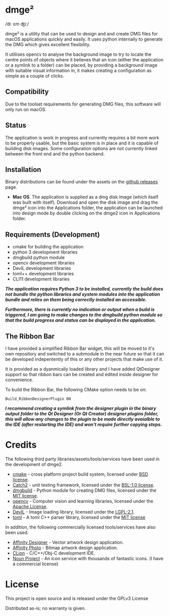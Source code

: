 # dmge²

/diː ɛm ʤiː/

dmge² is a utility that can be used to design and and create DMG files for macOS applications quickly and easily.  It uses python internally to generate the DMG which gives excellent flexibility.

It utiliises opencv to analyse the background image to try to locate the centre points of objects where it believes that an icon (either the application or a symlink to a folder) can be placed, by providing a background image with suitable visual information in, it makes creating a configuration as simple as a couple of clicks.

## Compatibility

Due to the toolset requirements for generating DMG files, this software will only run on macOS.

## Status

The application is work in progress and currently requires a bit more work to be properly usable, but the basic system is in place and it is capable of building disk images.  Some configuration options are not currently linked between the front end and the python backend.

## Installation

Binary distributions can be found under the assets on the [github releases](https://github.com/fizzyade/dmgee/releases) page.

- **Mac OS**.  The application is supplied as a dmg disk image (which itself was built with itself).  Download and open the disk image and drag the dmge² icon into the Applications folder, the application can be launched into design mode by double clicking on the dmge2 icon in Applications folder.

## Requirements (Development)

- cmake for building the application
- python 3 development libraries
- dmgbuild python module
- opencv development libraries
- DevIL development libraries
- toml++ development libraries
- CLI11 development libraries

***The application requires Python 3 to be installed, currently the build does not bundle the python libraries and system modules into the application bundle and relies on them being correctly installed an accessible.***

***Furthermore, there is currently no indication or output when a build is triggered, I am going to make changes to the dmgbuild python module so that the build progress and status can be displayed in the application.***

## The Ribbon Bar

I have provided a simplified Ribbon Bar widget, this will be moved to it's own repository and switched to a submodule in the near future so that it can be developed indepentently of this or any other projects that make use of it.

It is provided as a dyanmically loaded library and I have added QtDesigner support so that ribbon bars can be created and edited inside designer for convenience.

To build the Ribbon Bar, the following CMake option needs to be on:

```
Build_RibbonDesignerPlugin ON
```

***I recommend creating a symlink from the designer plugin in the binary output folder to the Qt Designer (Or Qt Creator) designer plugins folder, this will allow any changes to the plugin to be made directly avaialble to the IDE (after restarting the IDE) and won't require further copying steps.***

# Credits

The following third party libraries/assets/tools/services have been used in the development of dmge2.

- [cmake](https://www.cmake.org) - cross platform project build system, licensed under [BSD license](https://gitlab.kitware.com/cmake/cmake/raw/master/Copyright.txt).
- [Catch2](https://github.com/catchorg/Catch2) - unit testing framework, licensed under the [BSL-1.0 license](https://github.com/catchorg/Catch2/blob/master/LICENSE.txt).
- [dmgbuild](https://pypi.org/project/dmgbuild/) - Python module for creating DMG files, licensed under the [MIT license](https://github.com/al45tair/dmgbuild/blob/master/LICENSE).
- [opencv](https://opencv.org) - Computer vision and learning libraries, licensed under the [Apache License](https://github.com/opencv/opencv/blob/master/LICENSE).
- [DevIL](http://openil.sourceforge.net) - Image loading library, licensed under the [LGPL-2.1](http://openil.sourceforge.net/license.php).
- [toml](https://github.com/marzer/tomlplusplus) - A toml C++ parser library, licensed under the [MIT license](https://github.com/marzer/tomlplusplus/blob/master/LICENSE)

In addition, the following commercially licensed tools/services have also been used.

- [Affinity Designer](https://www.serif.com/designer) - Vector artwork design application.
- [Affinity Photo](https://www.serif.com/photo) - Bitmap artwork design application.
- [CLion](https://www.jetbrains.com/clion/) - C/C++/Obj-C development IDE.
- [Noun Project](https://thenounproject.com) - An icon service with thousands of fantastic icons.  (I have a commercial license)

# License

This project is open source and is released under the GPLv3 License

Distributed as-is; no warranty is given.
